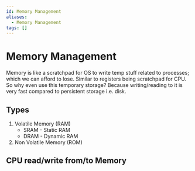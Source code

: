 ```yaml
---
id: Memory Management
aliases:
  - Memory Management
tags: []
---
```


# Memory Management

Memory is like a scratchpad for OS to write temp stuff related to processes; which we can afford to lose.
Similar to registers being scratchpad for CPU.
So why even use this temporary storage? Because writing/reading to it is very fast compared to persistent storage i.e. disk.

## Types
1. Volatile Memory (RAM)
    - SRAM - Static RAM
    - DRAM - Dynamic RAM
2. Non Volatile Memory (ROM)

## CPU read/write from/to Memory



























































